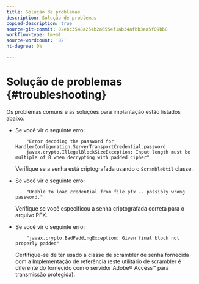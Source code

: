 ```yaml
---
title: Solução de problemas
description: Solução de problemas
copied-description: true
source-git-commit: 02ebc3548a254b2a6554f1ab34afbb3ea5f09bb8
workflow-type: tm+mt
source-wordcount: '82'
ht-degree: 0%

---
```


# Solução de problemas {#troubleshooting}

Os problemas comuns e as soluções para implantação estão listados abaixo:

* Se você vir o seguinte erro:

  ```
      "Error decoding the password for HandlerConfiguration.ServerTransportCredential.password  
      javax.crypto.IllegalBlockSizeException: Input length must be multiple of 8 when decrypting with padded cipher"
  ```

  Verifique se a senha está criptografada usando o `ScrambleUtil` classe.

* Se você vir o seguinte erro:

  ```
      "Unable to load credential from file.pfx -- possibly wrong password."
  ```

  Verifique se você especificou a senha criptografada correta para o arquivo PFX.

* Se você vir o seguinte erro:

  ```
      "javax.crypto.BadPaddingException: Given final block not properly padded"
  ```

  Certifique-se de ter usado a classe de scrambler de senha fornecida com a Implementação de referência (este utilitário de scrambler é diferente do fornecido com o servidor Adobe® Access™ para transmissão protegida).
